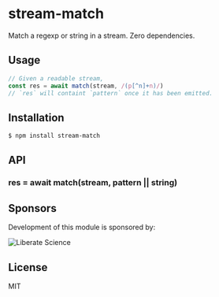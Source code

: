 # stream-match

Match a regexp or string in a stream. Zero dependencies.

## Usage

```js
// Given a readable stream,
const res = await match(stream, /(p[^n]+n)/)
// `res` will containt `pattern` once it has been emitted.
```

## Installation

```bash
$ npm install stream-match
```

## API

### res = await match(stream, pattern || string)

## Sponsors

Development of this module is sponsored by:

![Liberate Science](https://libscie.org/assets/images/image01.png?v33093812210851)

## License

MIT
